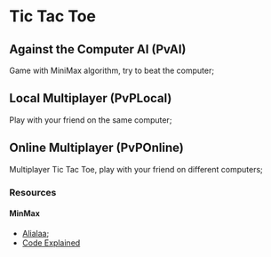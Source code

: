 # Tic Tac Toe

## Against the Computer AI (PvAI)

Game with MiniMax algorithm, try to beat the computer;

## Local Multiplayer (PvPLocal)

Play with your friend on the same computer;


## Online Multiplayer (PvPOnline)

Multiplayer Tic Tac Toe, play with your friend on different computers;


### Resources

#### MinMax
- [Alialaa](https://alialaa.com/blog/tic-tac-toe-js);
- [Code Explained](https://www.youtube.com/watch?v=JN6-OphA_VE)


